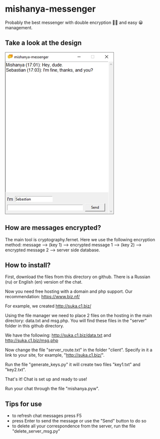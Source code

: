 # mishanya-messenger
Probably the best messenger with double encryption  🔑🔑 and easy 😀 management.

## Take a look at the design
![](https://raw.githubusercontent.com/oleg-2/mishanya-messenger/main/example-chat-scrn.jpg)

## How are messages encrypted?
The main tool is cryptography.fernet. Here we use the following encryption method: message --> (key 1) --> encrypted message 1 --> (key 2) --> encrypted message 2 --> server side database.

## How to install?
First, download the files from this directory on github.
There is a Russian (ru) or English (en) version of the chat.

Now you need free hosting with a domain and php support. Our recommendation: https://www.biz.nf/

For example, we created http://suka.c1.biz/

Using the file manager we need to place 2 files on the hosting in the main directory: data.txt and msg.php. You will find these files in the "server" folder in this github directory.

We have the following: http://suka.c1.biz/data.txt and http://suka.c1.biz/msg.php

Now change the file "server_route.txt" in the folder "client". Specify in it a link to your site, for example, "http://suka.c1.biz/".

Run the file "generate_keys.py" it will create two files "key1.txt" and "key2.txt".

That's it! Chat is set up and ready to use!

Run your chat through the file "mishanya.pyw".

## Tips for use
- to refresh chat messages press F5
- press Enter to send the message or use the "Send" button to do so
- to delete all your correspondence from the server, run the file "delete_server_msg.py"
